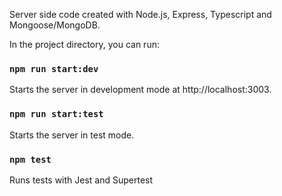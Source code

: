 Server side code created with Node.js, Express, Typescript and Mongoose/MongoDB.

In the project directory, you can run:

### `npm run start:dev`

Starts the server in development mode at http://localhost:3003.<br />

### `npm run start:test`

Starts the server in test mode. <br />

### `npm test`

Runs tests with Jest and Supertest
